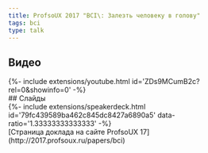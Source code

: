 ```yaml
---
title: ProfsoUX 2017 "BCI\: Залезть человеку в голову"
tags: bci
type: talk
---
```

## Видео
<div>{%- include extensions/youtube.html id='ZDs9MCumB2c?rel=0&showinfo=0' -%}</div>
## Слайды
<div>{%- include extensions/speakerdeck.html id='79fc439589ba462c845dc8427a6890a5' data-ratio='1.33333333333333' -%}</div>
[Страница доклада на сайте ProfsoUX 17](http://2017.profsoux.ru/papers/bci)
<!--more-->
